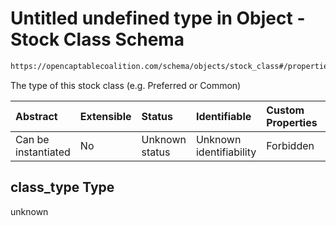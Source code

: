 # Untitled undefined type in Object - Stock Class Schema

```txt
https://opencaptablecoalition.com/schema/objects/stock_class#/properties/class_type
```

The type of this stock class (e.g. Preferred or Common)

| Abstract            | Extensible | Status         | Identifiable            | Custom Properties | Additional Properties | Access Restrictions | Defined In                                                                                    |
| :------------------ | :--------- | :------------- | :---------------------- | :---------------- | :-------------------- | :------------------ | :-------------------------------------------------------------------------------------------- |
| Can be instantiated | No         | Unknown status | Unknown identifiability | Forbidden         | Allowed               | none                | [StockClass.schema.json*](../../schema/objects/StockClass.schema.json "open original schema") |

## class_type Type

unknown
